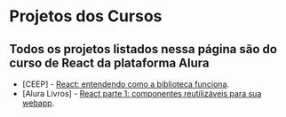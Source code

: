 # Projetos dos Cursos

## Todos os projetos listados nessa página são do curso de React da plataforma Alura

* [CEEP] - [React: entendendo como a biblioteca funciona](https://cursos.alura.com.br/course/react-js).
* [Alura Livros] - [React parte 1: componentes reutilizáveis para sua webapp](https://cursos.alura.com.br/course/react).
